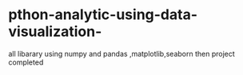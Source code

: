 # pthon-analytic-using-data-visualization-
all libarary using numpy and pandas ,matplotlib,seaborn then project completed 

